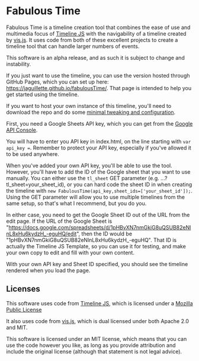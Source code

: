 Fabulous Time
=====

Fabulous Time is a timeline creation tool that combines the ease of use and
multimedia focus of [Timeline JS](https://timeline.knightlab.com/) with the
navigability of a timeline created by [vis.js](http://visjs.org/). It uses code
from both of these excellent projects to create a timeline tool that can handle
larger numbers of events.

This software is an alpha release, and as such it is subject to change and
instability.

If you just want to use the timeline, you can use the version hosted through
GitHub Pages, which you can set up here: https://jaguillette.github.io/fabulousTime/.
That page is intended to help you get started using the timeline.

If you want to host your own instance of this timeline, you'll need to download
the repo and do some [minimal tweaking and configuration](https://www.xkcd.com/1742/).

First, you need a Google Sheets API key, which you can get
from the [Google API Console](https://console.developers.google.com/apis/dashboard).

You will have to enter you API key in index.html, on the line
starting with `var api_key =`. Remember to protect your API key, especially if
you've allowed it to be used anywhere.

When you've added your own API key, you'll be able to use the tool. However,
you'll have to add the ID of the Google sheet that you want to use manually. You
can either use the `tl_sheet` GET parameter (e.g. ...?tl_sheet=your_sheet_id),
or you can hard code the sheet ID in when creating the timeline with
`new FabulousTime(api_key,sheet_ids=['your_sheet_id']);`. Using the GET
parameter will allow you to use multiple timelines from the same setup, so
that's what I recommend, but you do you.

In either case, you need to get the Google Sheet ID out of the URL from the
edit page. If the URL of the Google Sheet is
"https://docs.google.com/spreadsheets/d/1pHBvXN7nmGkiG8uQSUB82eNlnL8xHu6kydzH_-eguHQ/edit",
then the ID would be "1pHBvXN7nmGkiG8uQSUB82eNlnL8xHu6kydzH_-eguHQ". That ID is
actually the Timeline JS Template, so you can use it for testing, and make your
own copy to edit and fill with your own content.

With your own API key and Sheet ID specified, you should see the timeline
rendered when you load the page. 

Licenses
-----

This software uses code from [Timeline JS](https://timeline.knightlab.com/), which is licensed under a [Mozilla Public License](https://timeline.knightlab.com/docs/license.html)

It also uses code from [vis.js](http://visjs.org/), which is dual licensed under both Apache 2.0 and MIT.

This software is licensed under an MIT license, which means that you can use the code however you like, as long as you provide attribution and include the original license (although that statement is not legal advice).
